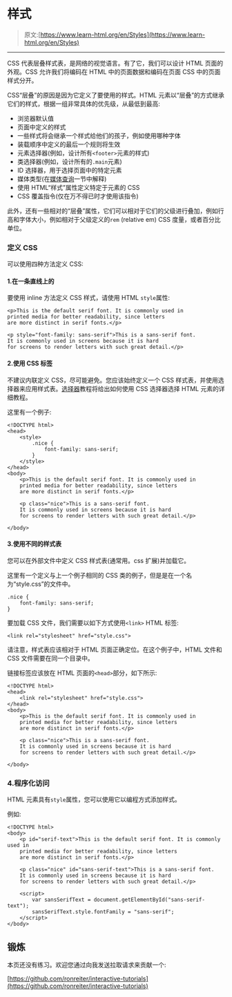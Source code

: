 # 样式

> 原文:[https://www.learn-html.org/en/Styles](https://www.learn-html.org/en/Styles)

* * *

CSS 代表层叠样式表，是网络的视觉语言。有了它，我们可以设计 HTML 页面的外观。CSS 允许我们将编码在 HTML 中的页面数据和编码在页面 CSS 中的页面样式分开。

CSS“层叠”的原因是因为它定义了要使用的样式。HTML 元素以“层叠”的方式继承它们的样式，根据一组非常具体的优先级，从最低到最高:

*   浏览器默认值
*   页面中定义的样式
*   一些样式将会继承一个样式给他们的孩子，例如使用哪种字体
*   装载顺序中定义的最后一个规则将生效
*   元素选择器(例如，设计所有`<footer>`元素的样式)
*   类选择器(例如，设计所有的`.main`元素)
*   ID 选择器，用于选择页面中的特定元素
*   媒体类型(在[媒体查询](/en/Media_Queries)一节中解释)
*   使用 HTML“样式”属性定义特定于元素的 CSS
*   CSS 覆盖指令(仅在万不得已时才使用该指令)

此外，还有一些相对的“层叠”属性，它们可以相对于它们的父级进行叠加，例如行高和字体大小，例如相对于父级定义的`rem` (relative em) CSS 度量，或者百分比单位。

### 定义 CSS

可以使用四种方法定义 CSS:

#### 1.在一条直线上的

要使用 inline 方法定义 CSS 样式，请使用 HTML `style`属性:

```
<p>This is the default serif font. It is commonly used in 
printed media for better readability, since letters
are more distinct in serif fonts.</p>

<p style="font-family: sans-serif">This is a sans-serif font. 
It is commonly used in screens because it is hard
for screens to render letters with such great detail.</p> 
```

#### 2.使用 CSS 标签

不建议内联定义 CSS，尽可能避免。您应该始终定义一个 CSS 样式表，并使用选择器来应用样式表。[选择器](/en/Selectors)教程将给出如何使用 CSS 选择器选择 HTML 元素的详细教程。

这里有一个例子:

```
<!DOCTYPE html>
<head>
    <style>
        .nice {
            font-family: sans-serif;
        }
    </style>
</head>
<body>
    <p>This is the default serif font. It is commonly used in 
    printed media for better readability, since letters
    are more distinct in serif fonts.</p>

    <p class="nice">This is a sans-serif font. 
    It is commonly used in screens because it is hard
    for screens to render letters with such great detail.</p>

</body> 
```

#### 3.使用不同的样式表

您可以在外部文件中定义 CSS 样式表(通常用。css 扩展)并加载它。

这里有一个定义与上一个例子相同的 CSS 类的例子，但是是在一个名为“style.css”的文件中。

```
.nice {
    font-family: sans-serif;
} 
```

要加载 CSS 文件，我们需要以如下方式使用`<link>` HTML 标签:

```
<link rel="stylesheet" href="style.css"> 
```

请注意，样式表应该相对于 HTML 页面正确定位。在这个例子中，HTML 文件和 CSS 文件需要在同一个目录中。

链接标签应该放在 HTML 页面的`<head>`部分，如下所示:

```
<!DOCTYPE html>
<head>
    <link rel="stylesheet" href="style.css">    
</head>
<body>
    <p>This is the default serif font. It is commonly used in 
    printed media for better readability, since letters
    are more distinct in serif fonts.</p>

    <p class="nice">This is a sans-serif font. 
    It is commonly used in screens because it is hard
    for screens to render letters with such great detail.</p>

</body> 
```

### 4.程序化访问

HTML 元素具有`style`属性，您可以使用它以编程方式添加样式。

例如:

```
<!DOCTYPE html>
<body>
    <p id="serif-text">This is the default serif font. It is commonly used in 
    printed media for better readability, since letters
    are more distinct in serif fonts.</p>

    <p class="nice" id="sans-serif-text">This is a sans-serif font. 
    It is commonly used in screens because it is hard
    for screens to render letters with such great detail.</p>

    <script>
        var sansSerifText = document.getElementById("sans-serif-text");
        sansSerifText.style.fontFamily = "sans-serif";
    </script>
</body> 
```

## 锻炼

本页还没有练习。欢迎您通过向我发送拉取请求来贡献一个:

[https://github.com/ronreiter/interactive-tutorials](https://github.com/ronreiter/interactive-tutorials)